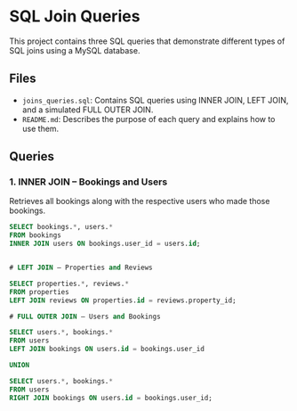 # SQL Join Queries

This project contains three SQL queries that demonstrate different types of SQL joins using a MySQL database.

## Files

- `joins_queries.sql`: Contains SQL queries using INNER JOIN, LEFT JOIN, and a simulated FULL OUTER JOIN.
- `README.md`: Describes the purpose of each query and explains how to use them.

## Queries

### 1. INNER JOIN – Bookings and Users
Retrieves all bookings along with the respective users who made those bookings.

```sql
SELECT bookings.*, users.* 
FROM bookings 
INNER JOIN users ON bookings.user_id = users.id;


# LEFT JOIN – Properties and Reviews

SELECT properties.*, reviews.* 
FROM properties 
LEFT JOIN reviews ON properties.id = reviews.property_id;

# FULL OUTER JOIN – Users and Bookings

SELECT users.*, bookings.* 
FROM users 
LEFT JOIN bookings ON users.id = bookings.user_id

UNION

SELECT users.*, bookings.* 
FROM users 
RIGHT JOIN bookings ON users.id = bookings.user_id;

